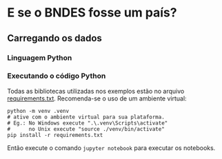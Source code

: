 # E se o BNDES fosse um país?


## Carregando os dados

### Linguagem Python

### Executando o código Python 

Todas as bibliotecas utilizadas nos exemplos estão no arquivo [requirements.txt](requirements.txt). Recomenda-se o uso de um ambiente virtual: 
```
python -m venv .venv
# ative com o ambiente virtual para sua plataforma. 
# Eg.: No Windows execute ".\.venv\Scripts\activate"
#      no Unix execute "source ./venv/bin/activate"
pip install -r requirements.txt
```

Então execute o comando `jupyter notebook` para executar os notebooks.

